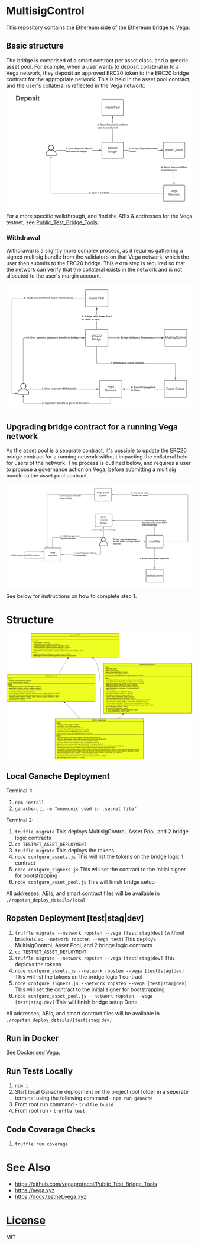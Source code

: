 # MultisigControl
This repository contains the Ethereum side of the Ethereum bridge to Vega.

## Basic structure
The bridge is comprised of a smart contract per asset class, and a generic asset pool. For example, when a user wants to deposit collateral in to a Vega network, they deposit an approved ERC20 token to the ERC20 bridge contract for the appropriate network. This is held in the asset pool contract, and the user's collateral is reflected in the Vega network:
![Deposit process](./docs/diagram-deposit.png)

For a more specific walkthrough, and find the ABIs & addresses for the Vega testnet, see [Public_Test_Bridge_Tools](https://github.com/vegaprotocol/Public_Test_Bridge_Tools).

### Withdrawal
Withdrawal is a slightly more complex process, as it requires gathering a signed multisig bundle from the validators on that Vega network, which the user then submits to the ERC20 bridge. This extra step is required so that the network can verify that the collateral exists in the network and is not allocated to the user's margin account.

![Withdrawal process](./docs/diagram-withdraw.png)

## Upgrading bridge contract for a running Vega network

As the asset pool is a separate contract, it's possible to update the ERC20 bridge contract for a running network without impacting the collateral held for users of the network. The process is outlined below, and requires a user to propose a governance action on Vega, before submitting a multisig bundle to the asset pool contract.

![Upgrade process](./docs/diagram-upgrade.png)

See below for instructions on how to complete step 1.

# Structure

![Upgrade process](./docs/sol2uml.png)

## Local Ganache Deployment
Terminal 1:

1. `npm install`
1. `ganache-cli -m "mnemonic used in .secret file"`


Terminal 2:

1. `truffle migrate` This deploys MultisigControl, Asset Pool, and 2 bridge logic contracts
1. `cd TESTNET_ASSET_DEPLOYMENT`
1. `truffle migrate` This deploys the tokens
1. `node confgure_assets.js` This will list the tokens on the bridge logic 1 contract
1. `node confgure_signers.js` This will set the contract to the initial signer for bootstrapping
1. `node confgure_asset_pool.js` This will finish bridge setup

All addresses, ABIs, and smart contract files will be available in `./ropsten_deploy_details/local`

## Ropsten Deployment [test|stag|dev]


1. `truffle migrate --network ropsten --vega [test|stag|dev]` (without brackets so `--network ropsten --vega test`) This deploys MultisigControl, Asset Pool, and 2 bridge logic contracts
1. `cd TESTNET_ASSET_DEPLOYMENT`
1. `truffle migrate --network ropsten --vega [test|stag|dev]` This deploys the tokens
1. `node confgure_assets.js --network ropsten --vega [test|stag|dev]` This will list the tokens on the bridge logic 1 contract
1. `node confgure_signers.js --network ropsten --vega [test|stag|dev]` This will set the contract to the initial signer for bootstrapping
1. `node confgure_asset_pool.js --network ropsten --vega [test|stag|dev]` This will finish bridge setup
Done.

All addresses, ABIs, and smart contract files will be available in `./ropsten_deploy_details/[test|stag|dev]`

## Run in Docker

See [Dockerised Vega](https://github.com/vegaprotocol/devops-infra/blob/master/doc/dockerisedvega.md).

## Run Tests Locally
1. `npm i`
2. Start local Ganache deployment on the project root folder in a seperate terminal using the following command - `npm run ganache`
3. From root run command - `truffle build`
4. From root run - `truffle test`

## Code Coverage Checks
1. `truffle run coverage`


# See Also

* https://github.com/vegaprotocol/Public_Test_Bridge_Tools
* https://vega.xyz
* https://docs.testnet.vega.xyz

# [License](./LICENSE)
MIT
